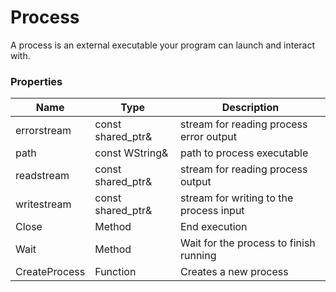 # Process #
A process is an external executable your program can launch and interact with.

### Properties ###
| Name | Type | Description |
|---|---|---|
| errorstream | const shared_ptr<PipeStream>& | stream for reading process error output |
| path | const WString& | path to process executable |
| readstream | const shared_ptr<PipeStream>& | stream for reading process output |
| writestream | const shared_ptr<PipeStream>& | stream for writing to the process input |
| Close | Method | End execution |
| Wait | Method | Wait for the process to finish running |
| CreateProcess | Function | Creates a new process |
